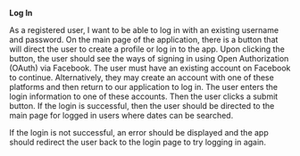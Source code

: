 **Log In**

As a registered user, I want to be able to log in with an existing username and password. On the main page of the application, there is a button that will direct the user to create a profile or log in to the app. Upon clicking the button, the user should see the ways of signing in using Open Authorization (OAuth) via Facebook. The user must have an existing account on Facebook to continue. Alternatively, they may create an account with one of these platforms and then return to our application to log in. The user enters the login information to one of these accounts. Then the user clicks a submit button.
If the login is successful, then the user should be directed to the main page for logged in users where dates can be searched.

If the login is not successful, an error should be displayed and the app should redirect the user back to the login page to try logging in again.